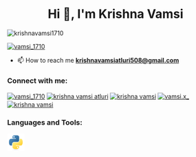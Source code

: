 <h1 align="center">Hi 👋, I'm Krishna Vamsi</h1>

<p align="left"> <img src="https://komarev.com/ghpvc/?username=krishnavamsi1710&label=Profile%20views&color=0e75b6&style=flat" alt="krishnavamsi1710" /> </p>

<p align="left"> <a href="https://twitter.com/vamsi_1710" target="blank"><img src="https://img.shields.io/twitter/follow/vamsi_1710?logo=twitter&style=for-the-badge" alt="vamsi_1710" /></a> </p>

- 📫 How to reach me **krishnavamsiatluri508@gmail.com**

<h3 align="left">Connect with me:</h3>
<p align="left">
<a href="https://twitter.com/vamsi_1710" target="blank"><img align="center" src="https://raw.githubusercontent.com/rahuldkjain/github-profile-readme-generator/master/src/images/icons/Social/twitter.svg" alt="vamsi_1710" height="30" width="40" /></a>
<a href="https://linkedin.com/in/krishna vamsi atluri" target="blank"><img align="center" src="https://raw.githubusercontent.com/rahuldkjain/github-profile-readme-generator/master/src/images/icons/Social/linked-in-alt.svg" alt="krishna vamsi atluri" height="30" width="40" /></a>
<a href="https://fb.com/krishna vamsi" target="blank"><img align="center" src="https://raw.githubusercontent.com/rahuldkjain/github-profile-readme-generator/master/src/images/icons/Social/facebook.svg" alt="krishna vamsi" height="30" width="40" /></a>
<a href="https://instagram.com/vamsi.x_" target="blank"><img align="center" src="https://raw.githubusercontent.com/rahuldkjain/github-profile-readme-generator/master/src/images/icons/Social/instagram.svg" alt="vamsi.x_" height="30" width="40" /></a>
<a href="https://www.hackerrank.com/krishna vamsi" target="blank"><img align="center" src="https://raw.githubusercontent.com/rahuldkjain/github-profile-readme-generator/master/src/images/icons/Social/hackerrank.svg" alt="krishna vamsi" height="30" width="40" /></a>
</p>

<h3 align="left">Languages and Tools:</h3>
<p align="left"> <a href="https://www.python.org" target="_blank" rel="noreferrer"> <img src="https://raw.githubusercontent.com/devicons/devicon/master/icons/python/python-original.svg" alt="python" width="40" height="40"/> </a> </p>
